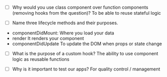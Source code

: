 - [ ] Why would you use class component over function components (removing hooks from the question)?
To be able to reuse stateful logic

- [ ] Name three lifecycle methods and their purposes.
- componentDidMount: 
Where you load your data
- render
It renders your component
- componentDidUpdate
To update the DOM when props or state change

- [ ] What is the purpose of a custom hook?
The ability to use component logic as reusable functions

- [ ] Why is it important to test our apps?
For quality control / management